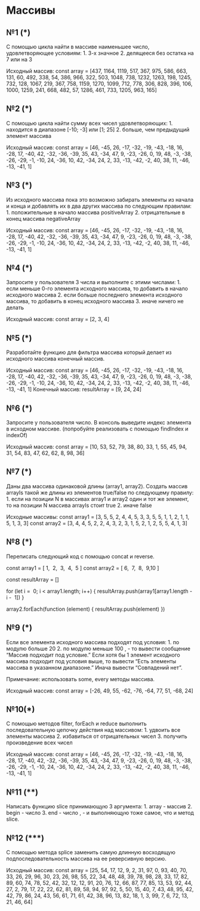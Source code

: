 # Массивы

## №1 (*) 

С помощью цикла найти в массиве наименьшее число, удовлетворяющее условиям: 1. 3-х значное 2. делящееся без остатка на 7 или на 3 
 
Исходный массив: const array = [437, 1164, 1119, 517, 367, 975, 586, 663, 131, 60, 492, 338, 54, 386, 966, 322, 503, 1048, 738, 1232, 1263, 198, 1245, 732, 128, 1067, 219, 367, 758, 1159, 1270, 1099, 712, 778, 306, 828, 396, 106, 1000, 1259, 241, 668, 482, 57, 1286, 461, 733, 1205, 963, 165] 

## №2 (*) 

С помощью цикла найти сумму всех чисел удовлетворяющих: 1. находится в диапазоне [-10; -3] или [1; 25] 2. больше, чем предыдущий элемент массива 
 
Исходный массив: const array = [46, -45, 26, -17, -32, -19, -43, -18, 16, -28, 17, -40, 42, -32, -36, -39, 35, 43, -34, 47, 9, -23, -26, 0, 19, 48, -3, -38, -26, -29, -1, -10, 24, -36, 10, 42, -34, 24, 2, 33, -13, -42, -2, 40, 38, 11, -46, -13, -41, 1] 

## №3 (*) 

Из исходного массива пока это возможно забирать элементы из начала и конца и добавлять их в два других массива по следующим правилам: 1. положительные в начало массива positiveArray 2. отрицательные в конец массива negativeArray 
 
Исходный массив: const array = [46, -45, 26, -17, -32, -19, -43, -18, 16, -28, 17, -40, 42, -32, -36, -39, 35, 43, -34, 47, 9, -23, -26, 0, 19, 48, -3, -38, -26, -29, -1, -10, 24, -36, 10, 42, -34, 24, 2, 33, -13, -42, -2, 40, 38, 11, -46, -13, -41, 1] 

## №4 (*) 

Запросите у пользователя 3 числа и выполните с этими числами: 1. если меньше 0-го элемента исходного массива, то добавить в начало исходного массива 2. если больше последнего элемента исходного массива, то добавить в конец исходного массива 3. иначе ничего не делать 
 
Исходный массив: const array = [2, 3, 4] 

## №5 (*) 

Разработайте функцию для фильтра массива который делает из исходного массива конечный массив. 
 
Исходный массив: const array = [46, -45, 26, -17, -32, -19, -43, -18, 16, -28, 17, -40, 42, -32, -36, -39, 35, 43, -34, 47, 9, -23, -26, 0, 19, 48, -3, -38, -26, -29, -1, -10, 24, -36, 10, 42, -34, 24, 2, 33, -13, -42, -2, 40, 38, 11, -46, -13, -41, 1] 
Конечный массив: resultArray = [9, 24, 24] 

## №6 (*) 

Запросите у пользователя число. В консоль выведите индекс элемента в исходном массиве. (попробуйте реализовать с помощью findIndex и indexOf) 
 
Исходный массив: const array = [10, 53, 52, 79, 38, 80, 33, 1, 55, 45, 94, 31, 54, 83, 47, 62, 62, 8, 98, 36] 

## №7 (*) 

Даны два массива одинаковой длины (array1, array2). Создать массив arrayIs такой же длины из элементов true/false по следующему правилу: 1. если на позиции N в массивах array1 и array2 один и тот же элемент, то на позиции N массива arrayIs стоит true 2. иначе false 
 
Исходные массивы: const array1 = [3, 5, 5, 2, 4, 4, 5, 3, 3, 5, 5, 1, 1, 2, 1, 1, 5, 1, 3, 3] const array2 = [3, 4, 4, 5, 2, 2, 4, 3, 2, 3, 1, 5, 2, 1, 2, 5, 5, 4, 1, 3] 

## №8 (*) 

Переписать следующий код с помощью concat и reverse. 
 
const​ array1 = [​ 1​, ​ 2​, ​ 3​, ​ 4​, ​ 5​ ] const​ array2 = [​ 6​, ​ 7​, ​ 8​, ​ 9​, ​10​ ] 
 
const​ resultArray = [] 
 
for​ (​let​ i = ​ 0​; i < array1.length; i++) {     resultArray.push(array1[array1.length - i - ​ 1​]) } 
 
array2.forEach(​function​ (element) {     resultArray.push(element) }) 

## №9 (*) 

Если все элемента исходного массива подходят под условия: 1. по модулю больше 20 2. по модулю меньше 100 , - то вывести сообщение “Массив подходит под условие.” Если хотя бы 1 элемент исходного массива подходит под условия выше, то вывести “Есть элементы массива в указанном диапазоне.” Инача вывести “Совпадений нет”. 
 
Примечание: использовать some, every методы массива. 
 
Исходный массив: const array = [-26, 49, 55, -62, -76, -64, 77, 51, -68, 24] 

## №10(*) 

С помощью методов filter, forEach и reduce выполнить последовательную цепочку действия над массивом: 1. удвоить все элементы массива 2. избавиться от отрицательных чисел 3. получить произведение всех чисел 
 
Исходный массив: const array = [46, -45, 26, -17, -32, -19, -43, -18, 16, -28, 17, -40, 42, -32, -36, -39, 35, 43, -34, 47, 9, -23, -26, 0, 19, 48, -3, -38, -26, -29, -1, -10, 24, -36, 10, 42, -34, 24, 2, 33, -13, -42, -2, 40, 38, 11, -46, -13, -41, 1] 

## №11 (**) 

Написать функцию slice принимающую 3 аргумента: 1. array - массив 2. begin - число 3. end - число , - и выполняющую тоже самое, что и метод slice. 

## №12 (***) 

С помощью метода splice заменить самую длинную восходящую подпоследовательность массива на ее реверсивную версию. 
 
Исходный массив: const array = [25, 54, 17, 12, 9, 2, 31, 97, 0, 93, 40, 70, 33, 26, 29, 96, 30, 23, 26, 98, 55, 22, 34, 48, 48, 39, 78, 98, 28, 33, 17, 82, 89, 60, 74, 78, 52, 42, 32, 12, 12, 91, 20, 76, 12, 66, 87, 77, 85, 13, 53, 92, 44, 27, 2, 79, 17, 22, 22, 62, 81, 89, 58, 94, 97, 92, 5, 50, 15, 40, 7, 43, 48, 95, 42, 42, 79, 86, 24, 43, 56, 61, 71, 61, 42, 38, 96, 13, 82, 18, 1, 3, 99, 7, 6, 72, 13, 21, 46, 64] 